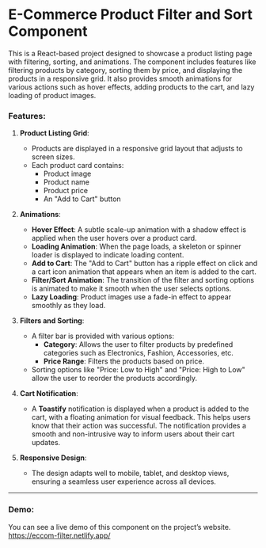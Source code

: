 # E-Commerce Product Filter and Sort Component

This is a React-based project designed to showcase a product listing page with filtering, sorting, and animations. The component includes features like filtering products by category, sorting them by price, and displaying the products in a responsive grid. It also provides smooth animations for various actions such as hover effects, adding products to the cart, and lazy loading of product images.

### Features:

1. **Product Listing Grid**:
   - Products are displayed in a responsive grid layout that adjusts to screen sizes.
   - Each product card contains:
     - Product image
     - Product name
     - Product price
     - An "Add to Cart" button

2. **Animations**:
   - **Hover Effect**: A subtle scale-up animation with a shadow effect is applied when the user hovers over a product card.
   - **Loading Animation**: When the page loads, a skeleton or spinner loader is displayed to indicate loading content.
   - **Add to Cart**: The "Add to Cart" button has a ripple effect on click and a cart icon animation that appears when an item is added to the cart.
   - **Filter/Sort Animation**: The transition of the filter and sorting options is animated to make it smooth when the user selects options.
   - **Lazy Loading**: Product images use a fade-in effect to appear smoothly as they load.

3. **Filters and Sorting**:
   - A filter bar is provided with various options:
     - **Category**: Allows the user to filter products by predefined categories such as Electronics, Fashion, Accessories, etc.
     - **Price Range**: Filters the products based on price.
   - Sorting options like "Price: Low to High" and "Price: High to Low" allow the user to reorder the products accordingly.

4. **Cart Notification**:
   - A **Toastify** notification is displayed when a product is added to the cart, with a floating animation for visual feedback. This helps users know that their action was successful. The notification provides a smooth and non-intrusive way to inform users about their cart updates.

5. **Responsive Design**:
   - The design adapts well to mobile, tablet, and desktop views, ensuring a seamless user experience across all devices.

---

### Demo:
You can see a live demo of this component on the project’s website.  
https://eccom-filter.netlify.app/
 

 
